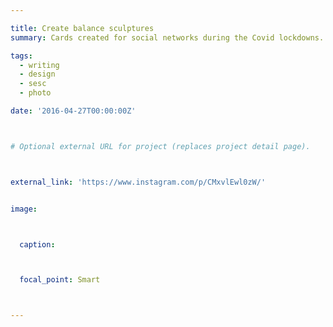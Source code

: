 ```yaml
---

title: Create balance sculptures
summary: Cards created for social networks during the Covid lockdowns.

tags: 
  - writing
  - design
  - sesc
  - photo

date: '2016-04-27T00:00:00Z'



# Optional external URL for project (replaces project detail page).



external_link: 'https://www.instagram.com/p/CMxvlEwl0zW/'


image:



  caption:



  focal_point: Smart



---
```



